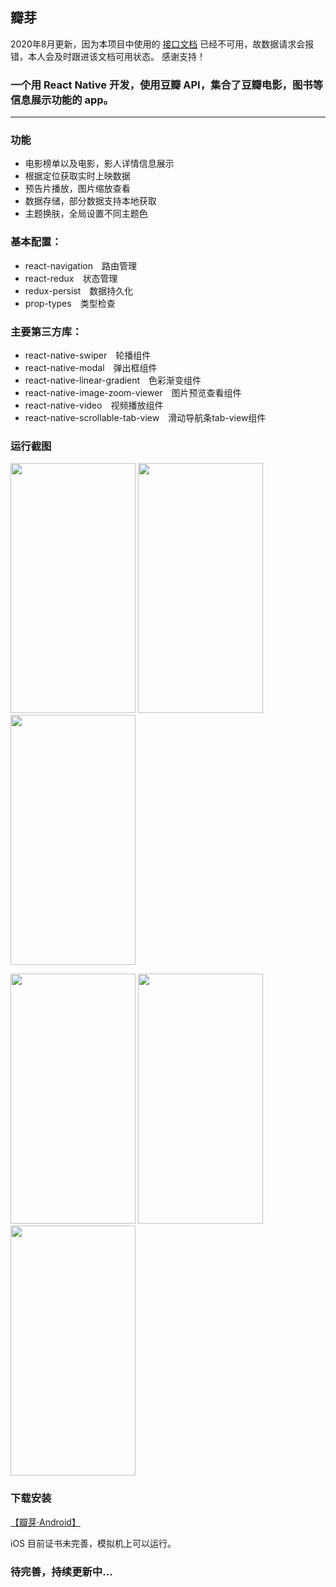 ## 瓣芽

2020年8月更新，因为本项目中使用的 <a href="https://github.com/zce/douban-api-docs">接口文档</a> 已经不可用，故数据请求会报错，本人会及时跟进该文档可用状态。
感谢支持！

### 一个用 React Native 开发，使用豆瓣 API，集合了豆瓣电影，图书等信息展示功能的 app。
 
<hr>

### 功能

 - 电影榜单以及电影，影人详情信息展示
 - 根据定位获取实时上映数据
 - 预告片播放，图片缩放查看
 - 数据存储，部分数据支持本地获取
 - 主题换肤，全局设置不同主题色


### 基本配置：

 - react-navigation　路由管理
 - react-redux　状态管理
 - redux-persist　数据持久化
 - prop-types　类型检查

 
### 主要第三方库：

 - react-native-swiper　轮播组件
 - react-native-modal　弹出框组件
 - react-native-linear-gradient　色彩渐变组件
 - react-native-image-zoom-viewer　图片预览查看组件
 - react-native-video　视频播放组件
 - react-native-scrollable-tab-view　滑动导航条tab-view组件

### 运行截图

<image src='https://ae01.alicdn.com/kf/Ha7b4695b9dbe4953a9fff6338d0a9432y.jpg' height='400' width='200'>   <image src='https://ae01.alicdn.com/kf/H3d6ebef9b5ef4194b3d53e97e46324f0h.jpg' height='400' width='200'>   <image src='https://ae01.alicdn.com/kf/H18d94afc82ae473c84f6b0dc03886eb4E.jpg' height='400' width='200'>

<image src='https://ae01.alicdn.com/kf/H1646131009f7434fa8b919496125a7e6B.png' height='400' width='200'>   <image src='https://ae01.alicdn.com/kf/H4a837bd5d10a444ba015c9630fe3a7deV.png' height='400' width='200'>   <image src='https://ae01.alicdn.com/kf/Hfd7e3b717b1f4f6d879d14b4b7b2a10aC.png' height='400' width='200'>




### 下载安装

[【瓣芽·Android】](http://d.7short.com/1aju)

iOS 目前证书未完善，模拟机上可以运行。

### 待完善，持续更新中...

